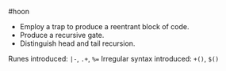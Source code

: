 #hoon

- Employ a trap to produce a reentrant block of code.
- Produce a recursive gate.
- Distinguish head and tail recursion.

Runes introduced:  `|-`, `.+`, `%=`
Irregular syntax introduced:  `+()`, `$()`
